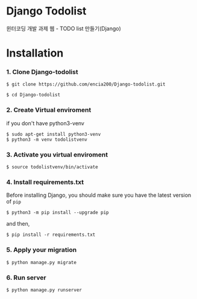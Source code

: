 Django Todolist
============================
윈터코딩 개발 과제 웹 - TODO list 만들기(Django)

Installation
============

### 1. Clone Django-todolist

    $ git clone https://github.com/encia200/Django-todolist.git
    
    $ cd Django-todolist

### 2. Create Virtual enviroment

if you don't have python3-venv

    $ sudo apt-get install python3-venv
    $ python3 -m venv todolistvenv
    
### 3. Activate you virtual enviroment
   
    $ source todolistvenv/bin/activate

### 4. Install requirements.txt

Before installing Django, you should make sure you have the latest version of ``pip``
    
    $ python3 -m pip install --upgrade pip
    
and then,
    
    $ pip install -r requirements.txt
    
### 5. Apply your migration

    $ python manage.py migrate

### 6. Run server

    $ python manage.py runserver
